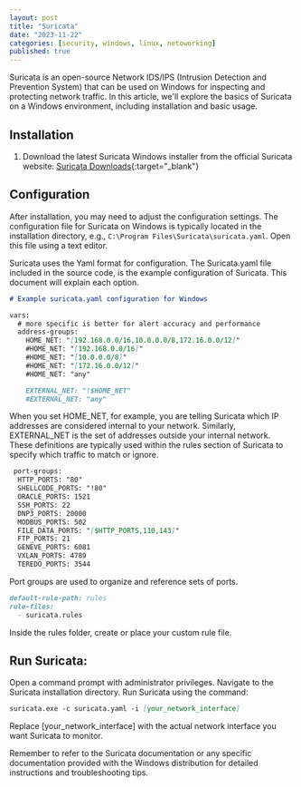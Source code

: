 ```yaml
---
layout: post
title: "Suricata"
date: "2023-11-22"
categories: [security, windows, linux, netoworking]
published: true
---
```


Suricata is an open-source Network IDS/IPS (Intrusion Detection and Prevention System) that can be used on Windows for inspecting and protecting network traffic. In this article, we'll explore the basics of Suricata on a Windows environment, including installation and basic usage.

## Installation

1. Download the latest Suricata Windows installer from the official Suricata website: [Suricata Downloads](https://suricata.io/){:target="_blank"}

## Configuration

After installation, you may need to adjust the configuration settings. The configuration file for Suricata on Windows is typically located in the installation directory, e.g., `C:\Program Files\Suricata\suricata.yaml`. Open this file using a text editor.

Suricata uses the Yaml format for configuration. The Suricata.yaml file included in the source code, is the example configuration of Suricata. This document will explain each option.

```markdown
# Example suricata.yaml configuration for Windows

vars:
  # more specific is better for alert accuracy and performance
  address-groups:
    HOME_NET: "[192.168.0.0/16,10.0.0.0/8,172.16.0.0/12]"
    #HOME_NET: "[192.168.0.0/16]"
    #HOME_NET: "[10.0.0.0/8]"
    #HOME_NET: "[172.16.0.0/12]"
    #HOME_NET: "any"

    EXTERNAL_NET: "!$HOME_NET"
    #EXTERNAL_NET: "any"
```

When you set HOME_NET, for example, you are telling Suricata which IP addresses are considered internal to your network. Similarly, EXTERNAL_NET is the set of addresses outside your internal network. These definitions are typically used within the rules section of Suricata to specify which traffic to match or ignore.

```markdown
 port-groups:
  HTTP_PORTS: "80"
  SHELLCODE_PORTS: "!80"
  ORACLE_PORTS: 1521
  SSH_PORTS: 22
  DNP3_PORTS: 20000
  MODBUS_PORTS: 502
  FILE_DATA_PORTS: "[$HTTP_PORTS,110,143]"
  FTP_PORTS: 21
  GENEVE_PORTS: 6081
  VXLAN_PORTS: 4789
  TEREDO_PORTS: 3544
```
 Port groups are used to organize and reference sets of ports.

```markdown
default-rule-path: rules
rule-files:
  - suricata.rules
```
Inside the rules folder, create or place your custom rule file.

## Run Suricata:
        
Open a command prompt with administrator privileges. Navigate to the Suricata installation directory. Run Suricata using the command: 

```markdown
suricata.exe -c suricata.yaml -i [your_network_interface]
```        

Replace [your_network_interface] with the actual network interface you want Suricata to monitor.

Remember to refer to the Suricata documentation or any specific documentation provided with the Windows distribution for detailed instructions and troubleshooting tips.
